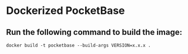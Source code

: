 # Dockerized PocketBase

## Run the following command to build the image:

```
docker build -t pocketbase --build-args VERSION=x.x.x .
```

